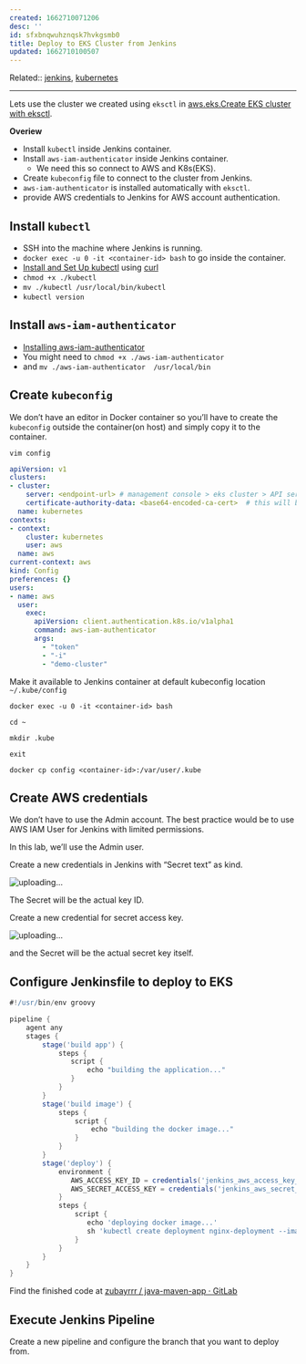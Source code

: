 ```yaml
---
created: 1662710071206
desc: ''
id: sfxbnqwuhznqsk7hvkgsmb0
title: Deploy to EKS Cluster from Jenkins
updated: 1662710100507
---
```

   
Related::  [jenkins](../devlog/jenkins.md), [kubernetes](../devlog/kubernetes.md)   
   
   
---   
Lets use the cluster we created using `eksctl` in [aws.eks.Create EKS cluster with eksctl](../devlog/aws.eks.Create%20EKS%20cluster%20with%20eksctl.md).   
   
**Overiew**   
   
   
- Install `kubectl` inside Jenkins container.   
- Install `aws-iam-authenticator` inside Jenkins container.   
	- We need this so connect to AWS and K8s(EKS).   
- Create `kubeconfig`  file to connect to the cluster from Jenkins.   
- `aws-iam-authenticator` is installed automatically with `eksctl`.   
- provide AWS  credentials to Jenkins for AWS account authentication.   
   
## Install `kubectl`   
   
   
- SSH into the machine where Jenkins is running.   
- `docker exec -u 0 -it <container-id> bash` to go inside the container.   
- [Install and Set Up kubectl](https://kubernetes.io/docs/tasks/tools/install-kubectl-linux/#install-kubectl-binary-with-curl-on-linux) using [curl](/not_created.md)   
- `chmod +x ./kubectl`   
- `mv ./kubectl /usr/local/bin/kubectl`   
- `kubectl version`   
## Install `aws-iam-authenticator`   
   
   
- [Installing aws-iam-authenticator](https://docs.aws.amazon.com/eks/latest/userguide/install-aws-iam-authenticator.html)   
- You might need to `chmod +x ./aws-iam-authenticator`   
- and `mv ./aws-iam-authenticator  /usr/local/bin`   
   
## Create `kubeconfig`   
   
We don’t have an editor in Docker container so you’ll have to create the `kubeconfig` outside the container(on host) and simply copy it to the container.   
   
`vim config`   
   
```yaml
apiVersion: v1
clusters:
- cluster:
    server: <endpoint-url> # management console > eks cluster > API server endpoint
    certificate-authority-data: <base64-encoded-ca-cert>  # this will be generated by eksctl, check where eksctl was run `cat .kube/config` and its already base64 encoded
  name: kubernetes
contexts:
- context:
    cluster: kubernetes
    user: aws
  name: aws
current-context: aws
kind: Config
preferences: {}
users:
- name: aws
  user:
    exec:
      apiVersion: client.authentication.k8s.io/v1alpha1
      command: aws-iam-authenticator
      args:
        - "token"
        - "-i"
        - "demo-cluster"
```
   
   
Make it available to Jenkins container at default kubeconfig location `~/.kube/config`   
   
`docker exec -u 0 -it <container-id> bash`    
   
`cd ~`   
   
`mkdir .kube`   
   
`exit`   
   
`docker cp config <container-id>:/var/user/.kube`   
   
## Create AWS credentials    
   
We don’t have to use the Admin account. The best practice would be to use AWS IAM User for Jenkins with limited permissions.   
   
In this lab, we’ll use the Admin user.   
   
Create a new credentials in Jenkins with “Secret text” as kind.   
   
![uploading...](30i.m4zh)   
   
The Secret will be the actual key ID.   
   
Create a new credential for secret access key.   
   
![uploading...](7cu.lfga)   
   
and the Secret will be the actual secret key itself.   
   
## Configure Jenkinsfile to deploy to EKS   
   
   
```groovy
#!/usr/bin/env groovy

pipeline {
    agent any
    stages {
        stage('build app') {
            steps {
               script {
                   echo "building the application..."
               }
            }
        }
        stage('build image') {
            steps {
                script {
                    echo "building the docker image..."
                }
            }
        }
        stage('deploy') {
            environment {
               AWS_ACCESS_KEY_ID = credentials('jenkins_aws_access_key_id')
               AWS_SECRET_ACCESS_KEY = credentials('jenkins_aws_secret_access_key')
            }
            steps {
                script {
                   echo 'deploying docker image...'
                   sh 'kubectl create deployment nginx-deployment --image=nginx'
                }
            }
        }
    }
}
```
   
   
Find the finished code at [zubayrrr / java-maven-app · GitLab](https://gitlab.com/zubayrrr/java-maven-app/-/tree/deploy-on-k8s)   
   
## Execute Jenkins Pipeline   
   
Create a new pipeline and configure the branch that you want to deploy from.